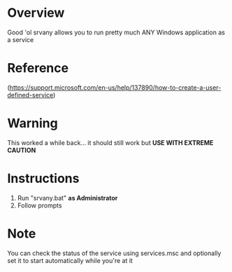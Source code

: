 # Overview
Good 'ol srvany allows you to run pretty much ANY Windows application as a service
# Reference
(https://support.microsoft.com/en-us/help/137890/how-to-create-a-user-defined-service)
# Warning
This worked a while back... it should still work but **USE WITH EXTREME CAUTION**
# Instructions
1. Run "srvany.bat" **as Administrator**
2. Follow prompts
# Note
You can check the status of the service using services.msc and optionally set it to start automatically while you're at it